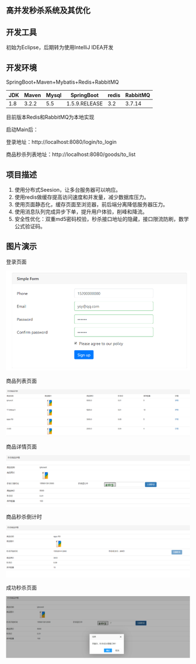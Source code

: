 ## 高并发秒杀系统及其优化
## 开发工具 
初始为Eclipse，后期转为使用IntelliJ IDEA开发
## 开发环境				
SpringBoot+Maven+Mybatis+Redis+RabbitMQ 

| JDK |Maven | Mysql |SpringBoot | redis |RabbitMQ|
|--|--|--|--|--|--|
|1.8 | 3.2.2 | 5.5 | 1.5.9.RELEASE | 3.2 |3.7.14| 

目前版本Redis和RabbitMQ为本地实现

启动Main后：

登录地址：http://localhost:8080/login/to_login

商品秒杀列表地址：http://localhost:8080/goods/to_list

## 项目描述
1. 使用分布式Seesion，让多台服务器可以响应。
2. 使用redis做缓存提高访问速度和并发量，减少数据库压力。
3. 使用页面静态化，缓存页面至浏览器，前后端分离降低服务器压力。
4. 使用消息队列完成异步下单，提升用户体验，削峰和降流。
5. 安全性优化：双重md5密码校验，秒杀接口地址的隐藏，接口限流防刷，数学公式验证码。

## 图片演示
登录页面

![Image text](https://github.com/nkai141119/seckill_pro/blob/master/showimgs/login.png)

商品列表页面

![Image text](https://github.com/nkai141119/seckill_pro/blob/master/showimgs/list.png)

商品详情页面

![Image text](https://github.com/nkai141119/seckill_pro/blob/master/showimgs/goodsdetail.png)

商品秒杀倒计时

![Image text](https://github.com/nkai141119/seckill_pro/blob/master/showimgs/wait.png)

成功秒杀页面

![Image text](https://github.com/nkai141119/seckill_pro/blob/master/showimgs/miaoshasuccess.png)


